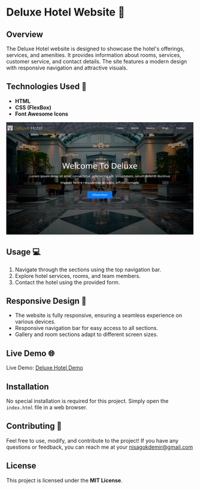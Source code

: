 # Deluxe Hotel Website 🏨

## Overview
The Deluxe Hotel website is designed to showcase the hotel's offerings, services, and amenities. It provides information about rooms, services, customer service, and contact details. The site features a modern design with responsive navigation and attractive visuals.

## Technologies Used 🚀
- **HTML**
- **CSS (FlexBox)**
- **Font Awesome Icons**

<img src="./img/sitephoto.png" alt="" width="500" height="300">

## Usage 💻
1. Navigate through the sections using the top navigation bar.
2. Explore hotel services, rooms, and team members.
3. Contact the hotel using the provided form.

## Responsive Design 📱
- The website is fully responsive, ensuring a seamless experience on various devices.
- Responsive navigation bar for easy access to all sections.
- Gallery and room sections adapt to different screen sizes.

## Live Demo 🌐
Live Demo: [Deluxe Hotel Demo]()

## Installation
No special installation is required for this project. Simply open the `index.html` file in a web browser.

## Contributing 🤝
Feel free to use, modify, and contribute to the project! If you have any questions or feedback, you can reach me at your nisagokdemir@gmail.com

## License
This project is licensed under the **MIT License**.


